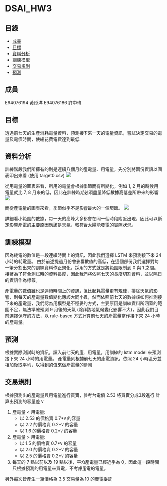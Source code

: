 # DSAI_HW3

## 目錄

- [成員](#成員)
- [目標](#目標)
- [資料分析](#資料分析)
- [訓練模型](#訓練模型)
- [交易規則](#交易規則)
- [預測](#預測)
## 成員
E94076194 黃彤洋
E94076186 許中瑋

## 目標
透過前七天的生產消耗電量資料，預測接下來一天的電量資訊，嘗試決定交易的電量及電價時間，使總花費電費達到最低

## 資料分析
訓練階段我們所擁有的則是連續八個月的產電量、用電量，先分別將兩份資訊以圖表印出來看 (使用 target0.csv)
![](https://i.imgur.com/pTwJxBL.png)

從用電量的圖表來看，所用的電量會根據季節而有所變化，例如 1, 2 月的時候用電量就比 7, 8 月來的低，因此在訓練時期必須盡量降低數據高低差所帶來的影響
![](https://i.imgur.com/27B6Q9c.png)

而從產電量的圖表來看，季節似乎不是影響最大的一個環節。
![](https://i.imgur.com/olkFRkx.png)

詳細看小範圍的數據，每一天的高峰大多都會在同一個時段附近出現，因此可以斷定影響產電的主要原因應該是天氣，較符合太陽能發電的實際狀況。

## 訓練模型
因為耗電的數值是一段連續時間上的資訊，因此我們選擇 LSTM 來預測接下來 24 小時的耗電量。
由於前述提過月份會影響數值的高低，在這個部份我們選擇對每一筆分割出來的訓練資料作正規化，採用的方式就是將範圍限制到 0 與 1 之間。接著為了符合測試時的資料長度，因此我們將依照七天的長度切割資料，並以隔日的資訊作為標籤。

產電量的數值雖也是連續時間上的資訊，但比起耗電量更有規律，排除天氣的影響，則每天的產電量數值變化應該大同小異，然而依照前七天的數據該如何推測接下來的產電量，我們認為用模型是不穩妥的方式，主要原因是訓練資料所涵蓋的範圍不足，無法準確預測 9 月後的天氣 (除非該地氣候變化影響不大)，因此我們目前選擇保守的方法，以 rule-based 方式計算前七天的產電量當作接下來 24 小時的產電量。

## 預測
根據實際測試時的資訊，讀入前七天的產、用電量，用訓練的 lstm model 來預測接下來 24 小時的用電量。
產電量則根據前七天的產電資訊，依照 24 小時區分並相加後取平均，以得到的值來做產電量的猜測

## 交易規則

根據預測出的產電量與用電量進行買賣，參考台電價 2.53 將買賣分成3段進行
計算出預測的容量差 `V`
1. 產電量 < 用電量:
    - 以 2.53 的價格賣 0.7*`V` 的容量
    - 以 2.2  的價格賣 0.2*`V` 的容量
    - 以 1.6  的價格賣 0.2*`V` 的容量
2. 產電量 > 用電量:
    - 以 1.5  的價格賣 0.7*`V` 的容量
    - 以 2.0  的價格賣 0.2*`V` 的容量
    - 以 2.5  的價格賣 0.2*`V` 的容量
3. 每天的 7 點以前以及 19 點以後，平均產電量已經近乎為 0，因此這一段時間只根據預測的用電量來買電，不考慮產電的電量。


另外每次皆產生一筆價格為 3.5 交易量為 10 的賣電委託
